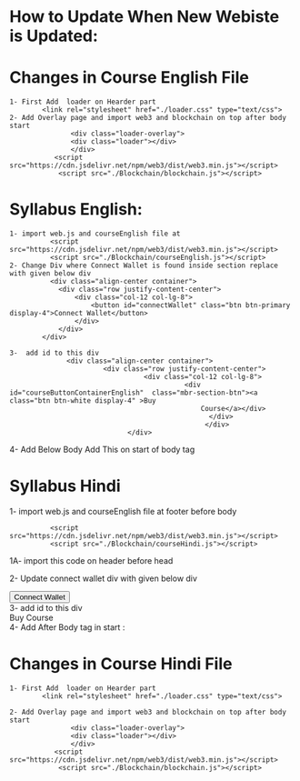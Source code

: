 # How to Update When New Webiste is Updated:

#  Changes in Course English File
    1- First Add  loader on Hearder part
            <link rel="stylesheet" href="./loader.css" type="text/css">
    2- Add Overlay page and import web3 and blockchain on top after body start
                   <div class="loader-overlay">
                   <div class="loader"></div>
                   </div>
               <script src="https://cdn.jsdelivr.net/npm/web3/dist/web3.min.js"></script>
                <script src="./Blockchain/blockchain.js"></script>

# Syllabus English:
    1- import web.js and courseEnglish file at 
              <script src="https://cdn.jsdelivr.net/npm/web3/dist/web3.min.js"></script>
              <script src="./Blockchain/courseEnglish.js"></script>
    2- Change Div where Connect Wallet is found inside section replace with given below div
              <div class="align-center container">
                <div class="row justify-content-center">
                    <div class="col-12 col-lg-8">
                        <button id="connectWallet" class="btn btn-primary display-4">Connect Wallet</button>
                    </div>
                </div>
            </div>

    3-  add id to this div 
                  <div class="align-center container">
                           <div class="row justify-content-center">
                                     <div class="col-12 col-lg-8">
                                               <div  id="courseButtonContainerEnglish"  class="mbr-section-btn"><a class="btn btn-white display-4" >Buy
                                                   Course</a></div>
                                                     </div>
                                                    </div>
                                 </div>
4- Add Below Body Add This on start of body tag
        <div class="loader-overlay">
            <div class="loader1"></div>
            <div class="loader-text"></div> <!-- Added for text messages -->
        </div>


#  Syllabus Hindi
  1- import web.js and courseEnglish file at footer before body
   
              <script src="https://cdn.jsdelivr.net/npm/web3/dist/web3.min.js"></script>
              <script src="./Blockchain/courseHindi.js"></script>

  1A- import this code on header before  head      

  <link rel="stylesheet" href="./loader1.css" type="text/css">

2- Update connect wallet div with given below div
              <div class="navbar-buttons mbr-section-btn">
                            <button id="connectWallet1" class="btn btn-primary display-4">Connect Wallet</button>
                        </div>
3-  add id to this div 
                  <div class="align-center container">
                           <div class="row justify-content-center">
                                     <div class="col-12 col-lg-8">
                                               <div  id="courseButtonContainerHindi"  class="mbr-section-btn"><a class="btn btn-white display-4" >Buy
                                                   Course</a></div>
                                                     </div>
                                                    </div>
                                 </div>
4- Add After Body tag in start :
        <div class="loader-overlay">
            <div class="loader1"></div>
            <div class="loader-text"></div> <!-- Added for text messages -->
        </div>
                            

#  Changes in Course Hindi File
    1- First Add  loader on Hearder part
            <link rel="stylesheet" href="./loader.css" type="text/css">

    2- Add Overlay page and import web3 and blockchain on top after body start
                   <div class="loader-overlay">
                   <div class="loader"></div>
                   </div>
               <script src="https://cdn.jsdelivr.net/npm/web3/dist/web3.min.js"></script>
                <script src="./Blockchain/blockchain.js"></script>